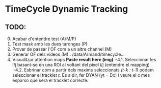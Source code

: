 # TimeCycle Dynamic Tracking

## TODO:

 0. Acabar d'entendre test (A/M/P) 
 1. Test mask amb les dues taronges (P)
 2. Provar de passar l'OF com a un altre channel (M)
 3. Generar OF dels videos (M) . /data/Armand/timecycle...
 4. Visualitzar attention maps **Paste result here (img)**
 ⋅⋅4.1. Seleccionar les i/j basant-se en una ROI al voltant del pixel i/j (entendre el mapping)
 ⋅⋅4.2. Esbrinar com a partir dels maxims seleccionats *(t-k : t-1)* podem seleccionar el tracklet *t*. Es a dir, fer DYAN (yt = Dc) i veure el c mes esparso que sera el tracklet correcte.
 
